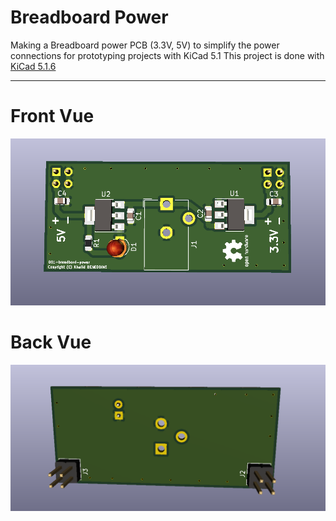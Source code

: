 # Breadboard Power
Making a Breadboard power PCB (3.3V, 5V) to simplify the power connections for prototyping projects with KiCad 5.1
This project is done with [KiCad 5.1.6](https://kicad-pcb.org/download/)
___
# Front Vue
![Front vue of the board](/img/PCBF.png)

# Back Vue
![Front vue of the board](/img/PCBB.png)